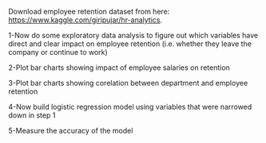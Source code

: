 Download employee retention dataset from here: https://www.kaggle.com/giripujar/hr-analytics.

1-Now do some exploratory data analysis to figure out which variables have direct and clear impact on employee retention (i.e. whether they leave the company or continue to work)

2-Plot bar charts showing impact of employee salaries on retention

3-Plot bar charts showing corelation between department and employee retention

4-Now build logistic regression model using variables that were narrowed down in step 1

5-Measure the accuracy of the model
